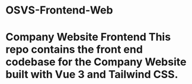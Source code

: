 # OSVS-Frontend-Web
# Company Website Frontend   This repo contains the front end codebase for the Company Website built with Vue 3 and Tailwind CSS. 
